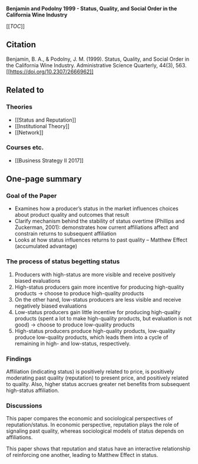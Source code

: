 **Benjamin and Podolny 1999 - Status, Quality, and Social Order in the California Wine Industry**

[[_TOC_]]

## Citation
Benjamin, B. A., & Podolny, J. M. (1999). Status, Quality, and Social Order in the California Wine Industry. Administrative Science Quarterly, 44(3), 563. [[https://doi.org/10.2307/2666962]]

## Related to

### Theories
* [[Status and Reputation]]
* [[Institutional Theory]]
* [[Network]]

### Courses etc.
* [[Business Strategy II 2017]]

## One-page summary

### Goal of the Paper
* Examines how a producer’s status in the market influences choices about product quality and outcomes that result 
* Clarify mechanism behind the stability of status overtime (Phillips and Zuckerman, 2001): demonstrates how current affiliations affect and constrain returns to subsequent affiliation 
* Looks at how status influences returns to past quality – Matthew Effect (accumulated advantage) 

### The process of status begetting status
1. Producers with high-status are more visible and receive positively biased evaluations 
2. High-status producers gain more incentive for producing high-quality products -> choose to produce high-quality products 
3. On the other hand, low-status producers are less visible and receive negatively biased evaluations 
4. Low-status producers gain little incentive for producing high-quality products (spent a lot to make high-quality products, but evaluation is not good) -> choose to produce low-quality products 
5. High-status producers produce high-quality products, low-quality produce low-quality products, which leads them into a cycle of remaining in high- and low-status, respectively. 

### Findings
Affiliation (indicating status) is positively related to price, is positively moderating past quality (reputation) to present price, and positively related to quality. Also, higher status accrues greater net benefits from subsequent high-status affiliation. 

### Discussions
This paper compares the economic and sociological perspectives of reputation/status. In economic perspective, reputation plays the role of signaling past quality, whereas sociological models of status depends on affiliations. 

This paper shows that reputation and status have an interactive relationship of reinforcing one another, leading to Matthew Effect in status. 